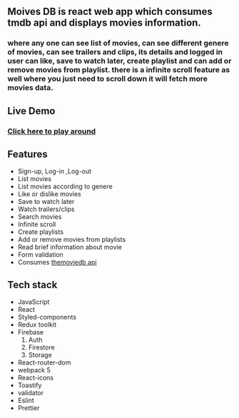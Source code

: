## Moives DB is react web app which consumes tmdb api and displays movies information.

### where any one can see list of movies, can see different genere of movies, can see trailers and clips, its details and logged in user can like, save to watch later, create playlist and can add or remove movies from playlist. there is a infinite scroll feature as well where you just need to scroll down it will fetch more movies data.

## Live Demo

### [Click here to play around](https://movies-dbt.netlify.app/)

## Features

- Sign-up, Log-in ,Log-out
- List movies
- List movies according to genere
- Like or dislike movies
- Save to watch later
- Watch trailers/clips
- Search movies
- Infinite scroll
- Create playlists
- Add or remove movies from playlists
- Read brief information about movie
- Form validation
- Consumes [themoviedb api](https://www.themoviedb.org/documentation/api)

## Tech stack

- JavaScript
- React
- Styled-components
- Redux toolkit
- Firebase
  1. Auth
  1. Firestore
  1. Storage
- React-router-dom
- webpack 5
- React-icons
- Toastify
- validator
- Eslint
- Prettier
